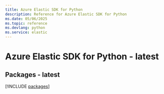 ```yaml
---
title: Azure Elastic SDK for Python
description: Reference for Azure Elastic SDK for Python
ms.date: 05/06/2025
ms.topic: reference
ms.devlang: python
ms.service: elastic
---
```

# Azure Elastic SDK for Python - latest
## Packages - latest
[!INCLUDE [packages](elastic-index.md)]
